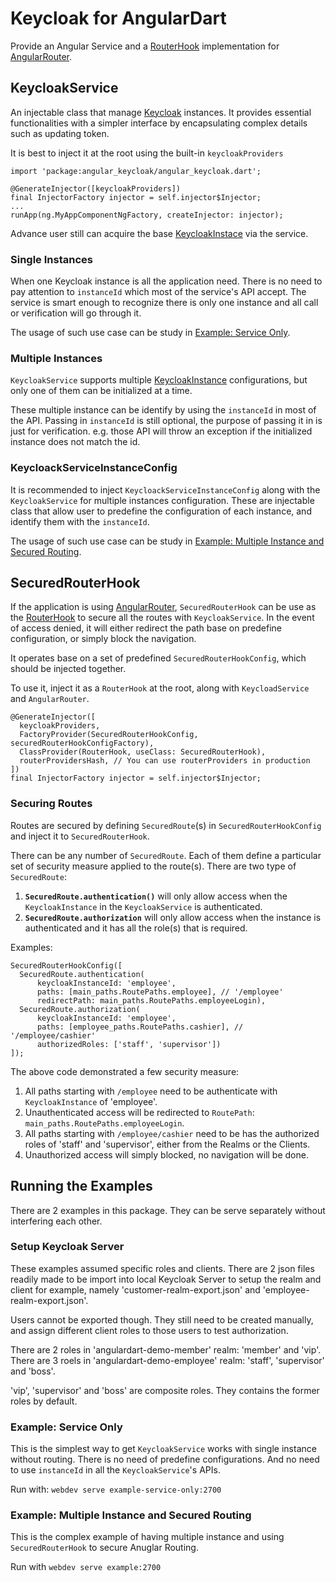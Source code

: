 # Keycloak for AngularDart

Provide an Angular Service and a [RouterHook][routerhook] implementation for [AngularRouter][angularrouter].

## KeycloakService

An injectable class that manage [Keycloak][keycloak dart repository] instances. It provides essential functionalities with a simpler interface by encapsulating complex details such as updating token.

It is best to inject it at the root using the built-in `keycloakProviders`

```'dart'
import 'package:angular_keycloak/angular_keycloak.dart';

@GenerateInjector([keycloakProviders])
final InjectorFactory injector = self.injector$Injector;
...
runApp(ng.MyAppComponentNgFactory, createInjector: injector);
```

Advance user still can acquire the base [KeycloakInstace][keycloak dart repository: keycloakinstance] via the service.

### Single Instances

When one Keycloak instance is all the application need. There is no need to pay attention to `instanceId` which most of the service's API accept. The service is smart enough to recognize there is only one instance and all call or verification will go through it.

The usage of such use case can be study in [Example: Service Only](#example-service-only).

### Multiple Instances

`KeycloakService` supports multiple [KeycloakInstance][keycloak dart repository: keycloakinstance] configurations, but only one of them can be initialized at a time.

These multiple instance can be identify by using the `instanceId` in most of the API. Passing in `instanceId` is still optional, the purpose of passing it in is just for verification. e.g. those API will throw an exception if the initialized instance does not match the id.

### KeycloackServiceInstanceConfig

It is recommended to inject `KeycloackServiceInstanceConfig` along with the `KeycloakService` for multiple instances configuration. These are injectable class that allow user to predefine the configuration of each instance, and identify them with the `instanceId`.

The usage of such use case can be study in [Example: Multiple Instance and Secured Routing](#example).

## SecuredRouterHook

If the application is using [AngularRouter][angularrouter], `SecuredRouterHook` can be use as the [RouterHook][routerhook] to secure all the routes with `KeycloakService`. In the event of access denied, it will either redirect the path base on predefine configuration, or simply block the navigation.

It operates base on a set of predefined `SecuredRouterHookConfig`, which should be injected together.

To use it, inject it as a `RouterHook` at the root, along with `KeycloadService` and `AngularRouter`.

```'dart'
@GenerateInjector([
  keycloakProviders,
  FactoryProvider(SecuredRouterHookConfig, securedRouterHookConfigFactory),
  ClassProvider(RouterHook, useClass: SecuredRouterHook),
  routerProvidersHash, // You can use routerProviders in production
])
final InjectorFactory injector = self.injector$Injector;
```

### Securing Routes

Routes are secured by defining `SecuredRoute`(s) in `SecuredRouterHookConfig` and inject it to `SecuredRouterHook`.

There can be any number of `SecuredRoute`. Each of them define a particular set of security measure applied to the route(s). There are two type of `SecuredRoute`:

1. **`SecuredRoute.authentication()`** will only allow access when the `KeycloakInstance` in the `KeycloakService` is authenticated.
2. **`SecuredRoute.authorization`** will only allow access when the instance is authenticated and it has all the role(s) that is required.

Examples:

```'dart'
SecuredRouterHookConfig([
  SecuredRoute.authentication(
      keycloakInstanceId: 'employee',
      paths: [main_paths.RoutePaths.employee], // '/employee'
      redirectPath: main_paths.RoutePaths.employeeLogin),
  SecuredRoute.authorization(
      keycloakInstanceId: 'employee',
      paths: [employee_paths.RoutePaths.cashier], // '/employee/cashier'
      authorizedRoles: ['staff', 'supervisor'])
]);
```

The above code demonstrated a few security measure:

1. All paths starting with `/employee` need to be authenticate with `KeycloakInstance` of 'employee'.
2. Unauthenticated access will be redirected to `RoutePath`: `main_paths.RoutePaths.employeeLogin`.
3. All paths starting with `/employee/cashier` need to be has the authorized roles of 'staff' and 'supervisor', either from the Realms or the Clients.
4. Unauthorized access will simply blocked, no navigation will be done.

## Running the Examples

There are 2 examples in this package. They can be serve separately without interfering each other.

### Setup Keycloak Server

These examples assumed specific roles and clients. There are 2 json files readily made to be import into local Keycloak Server to setup the realm and client for example, namely 'customer-realm-export.json' and 'employee-realm-export.json'.

Users cannot be exported though. They still need to be created manually, and assign different client roles to those users to test authorization.

There are 2 roles in 'angulardart-demo-member' realm: 'member' and 'vip'.
There are 3 roels in 'angulardart-demo-employee' realm: 'staff', 'supervisor' and 'boss'.

'vip', 'supervisor' and 'boss' are composite roles. They contains the former roles by default.

### <a name="example-service-only"></a>Example: Service Only

This is the simplest way to get `KeycloakService` works with single instance without routing. There is no need of predefine configurations. And no need to use `instanceId` in all the `KeycloakService`'s APIs.

Run with: `webdev serve example-service-only:2700`

### <a name="example"></a>Example: Multiple Instance and Secured Routing

This is the complex example of having multiple instance and using `SecuredRouterHook` to secure Anuglar Routing.

Run with `webdev serve example:2700`

[RouterHook]:https://pub.dev/documentation/angular_router/2.0.0-alpha+23/angular_router/RouterHook-class.html
[AngularRouter]:https://pub.dev/packages/angular_router/versions/2.0.0-alpha+23
[keycloak dart repository]:https://github.com/itbh-at/keycloak
[keycloak dart repository: KeycloakInstance]:https://github.com/itbh-at/keycloak/blob/master/lib/src/keycloak_instance.dart
